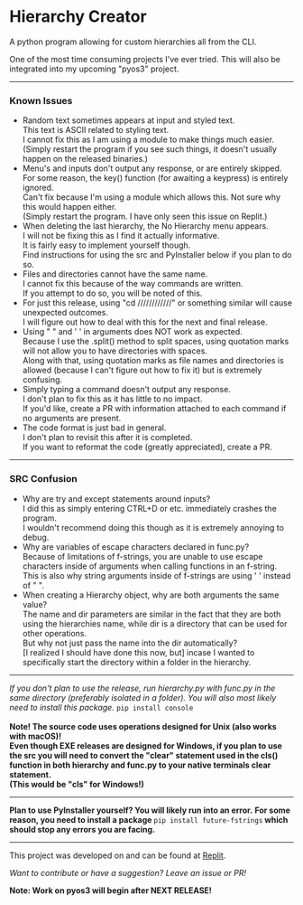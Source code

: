 <h1>Hierarchy Creator</h1>
A python program allowing for custom hierarchies all from the CLI.

One of the most time consuming projects I've ever tried.
This will also be integrated into my upcoming "pyos3" project.
<hr>
<h3>Known Issues</h3>
<ul>
  <li>Random text sometimes appears at input and styled text.<br>This text is ASCII related to styling text.<br>I cannot fix this as I am using a module to make things much easier.<br>(Simply restart the program if you see such things, it doesn't usually happen on the released binaries.)</li>
  <li>Menu's and inputs don't output any response, or are entirely skipped.<br>For some reason, the key() function (for awaiting a keypress) is entirely ignored.<br>Can't fix because I'm using a module which allows this. Not sure why this would happen either.<br>(Simply restart the program. I have only seen this issue on Replit.)</li>
  <li>When deleting the last hierarchy, the No Hierarchy menu appears.<br>I will not be fixing this as I find it actually informative.<br>It is fairly easy to implement yourself though.<br>Find instructions for using the src and PyInstaller below if you plan to do so.</li>
  <li>Files and directories cannot have the same name.<br>I cannot fix this because of the way commands are written.<br>If you attempt to do so, you will be noted of this.</li>
  <li>For just this release, using "cd ////////////" or something similar will cause unexpected outcomes.<br>I will figure out how to deal with this for the next and final release.</li>
  <li>Using " " and ' ' in arguments does NOT work as expected.<br>Because I use the .split() method to split spaces, using quotation marks will not allow you to have directories with spaces.<br>Along with that, using quotation marks as file names and directories is allowed (because I can't figure out how to fix it) but is extremely confusing.</li>
  <li>Simply typing a command doesn't output any response.<br>I don't plan to fix this as it has little to no impact.<br>If you'd like, create a PR with information attached to each command if no arguments are present.</li>
  <li>The code format is just bad in general.<br>I don't plan to revisit this after it is completed.<br>If you want to reformat the code (greatly appreciated), create a PR.</li>
</ul>
<hr>
<h3>SRC Confusion</h3>
<ul>
  <li>Why are try and except statements around inputs?<br>I did this as simply entering CTRL+D or etc. immediately crashes the program.<br>I wouldn't recommend doing this though as it is extremely annoying to debug.</li>
  <li>Why are variables of escape characters declared in func.py?<br>Because of limitations of f-strings, you are unable to use escape characters inside of arguments when calling functions in an f-string.<br>This is also why string arguments inside of f-strings are using ' ' instead of " ".</li>
  <li>When creating a Hierarchy object, why are both arguments the same value?<br>The name and dir parameters are similar in the fact that they are both using the hierarchies name, while dir is a directory that can be used for other operations.<br>But why not just pass the name into the dir automatically?<br>[I realized I should have done this now, but] incase I wanted to specifically start the directory within a folder in the hierarchy.</li>
</ul>
<hr>
<i>If you don't plan to use the release, run hierarchy.py with func.py in the same directory (preferably isolated in a folder).</i>
<i>You will also most likely need to install this package.</i>
<code>pip install console</code><br><br>
<b>Note! The source code uses operations designed for Unix (also works with macOS)!<br>Even though EXE releases are designed for Windows, if you plan to use the src you will need to convert the "clear" statement used in the cls() function in both hierarchy and func.py to your native terminals clear statement.<br>(This would be "cls" for Windows!)</b>
<hr>
<b>Plan to use PyInstaller yourself? You will likely run into an error.</b>
<b>For some reason, you need to install a package </b><code>pip install future-fstrings</code><b> which should stop any errors you are facing.</b>
<hr>
This project was developed on and can be found at <a href="https://replit.com/@bobbypac/Hierarchy-Creator" target="_blank">Replit</a>.

<i>Want to contribute or have a suggestion? Leave an issue or PR!</i>

<b>Note: Work on pyos3 will begin after NEXT RELEASE!</b>
